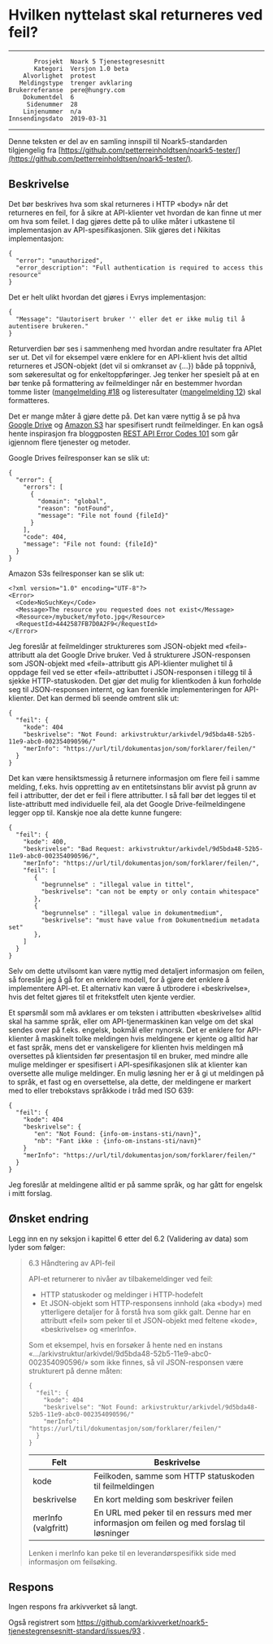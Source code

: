 Hvilken nyttelast skal returneres ved feil?
===========================================

 ------------------  ---------------------------------
           Prosjekt  Noark 5 Tjenestegresesnitt
           Kategori  Versjon 1.0 beta
        Alvorlighet  protest
       Meldingstype  trenger avklaring
    Brukerreferanse  pere@hungry.com
        Dokumentdel  6
         Sidenummer  28
        Linjenummer  n/a
    Innsendingsdato  2019-03-31
 ------------------  ---------------------------------

Denne teksten er del av en samling innspill til Noark5-standarden
tilgjengelig fra [https://github.com/petterreinholdtsen/noark5-tester/](https://github.com/petterreinholdtsen/noark5-tester/).

Beskrivelse
-----------

Det bør beskrives hva som skal returneres i HTTP «body» når det
returneres en feil, for å sikre at API-klienter vet hvordan de kan
finne ut mer om hva som feilet.  I dag gjøres dette på to ulike måter
i utkastene til implementasjon av API-spesifikasjonen.  Slik gjøres
det i Nikitas implementasjon:

```
{
  "error": "unauthorized",
  "error_description": "Full authentication is required to access this resource"
}
```

Det er helt ulikt hvordan det gjøres i Evrys implementasjon:

```
{
  "Message": "Uautorisert bruker '' eller det er ikke mulig til å autentisere brukeren."
}
```

Returverdien bør ses i sammenheng med hvordan andre resultater fra
APIet ser ut.  Det vil for eksempel være enklere for en API-klient
hvis det alltid returneres et JSON-objekt (det vil si omkranset av
{...}) både på toppnivå, som søkeresultat og for enkeltoppføringer.
Jeg tenker her spesielt på at en bør tenke på formattering av
feilmeldinger når en bestemmer hvordan tomme lister ([mangelmelding
#18](https://github.com/arkivverket/noark5-tjenestegrensesnitt-standard/issues/18)
og listeresultater ([mangelmelding
12](https://github.com/arkivverket/noark5-tjenestegrensesnitt-standard/issues/12))
skal formatteres.

Det er mange måter å gjøre dette på.  Det kan være nyttig å se på hva
[Google Drive](https://developers.google.com/drive/api/v3/handle-errors) og
[Amazon S3](https://docs.aws.amazon.com/AmazonS3/latest/API/ErrorResponses.html)
har spesifisert rundt feilmeldinger.  En kan også hente inspirasjon
fra bloggposten [REST API Error Codes
101](https://blog.restcase.com/rest-api-error-codes-101/) som går
igjennom flere tjenester og metoder.

Google Drives feilresponser kan se slik ut:

```
{
  "error": {
    "errors": [
      {
        "domain": "global",
        "reason": "notFound",
        "message": "File not found {fileId}"
      }
    ],
    "code": 404,
    "message": "File not found: {fileId}"
  }
}

```

Amazon S3s feilresponser kan se slik ut:

```
<?xml version="1.0" encoding="UTF-8"?>
<Error>
  <Code>NoSuchKey</Code>
  <Message>The resource you requested does not exist</Message>
  <Resource>/mybucket/myfoto.jpg</Resource> 
  <RequestId>4442587FB7D0A2F9</RequestId>
</Error>
```

Jeg foreslår at feilmeldinger struktureres som JSON-objekt med
«feil»-attributt ala det Google Drive bruker.  Ved å strukturere
JSON-responsen som JSON-objekt med «feil»-attributt gis API-klienter
mulighet til å oppdage feil ved se etter «feil»-attributtet i
JSON-responsen i tillegg til å sjekke HTTP-statuskoden.  Det gjør det
mulig for klientkoden å kun forholde seg til JSON-responsen internt,
og kan forenkle implementeringen for API-klienter.  Det kan dermed bli
seende omtrent slik ut:

```
{
  "feil": {
    "kode": 404
    "beskrivelse": "Not Found: arkivstruktur/arkivdel/9d5bda48-52b5-11e9-abc0-002354090596/"
    "merInfo": "https://url/til/dokumentasjon/som/forklarer/feilen/"
  }
}
```

Det kan være hensiktsmessig å returnere informasjon om flere feil i
samme melding, f.eks. hvis oppretting av en entitetsinstans blir
avvist på grunn av feil i attributter, der det er feil i flere
attributter.  I så fall bør det legges til et liste-attributt med
individuelle feil, ala det Google Drive-feilmeldingene legger opp til.
Kanskje noe ala dette kunne fungere:

```
{
  "feil": {
    "kode": 400,
    "beskrivelse": "Bad Request: arkivstruktur/arkivdel/9d5bda48-52b5-11e9-abc0-002354090596/",
    "merInfo": "https://url/til/dokumentasjon/som/forklarer/feilen/",
    "feil": [
       {
         "begrunnelse" : "illegal value in tittel",
         "beskrivelse": "can not be empty or only contain whitespace"
       },
       {
         "begrunnelse" : "illegal value in dokumentmedium",
         "beskrivelse": "must have value from Dokumentmedium metadata set"
       },
    ]
  }
}
```

Selv om dette utvilsomt kan være nyttig med detaljert informasjon om
feilen, så foreslår jeg å gå for en enklere modell, for å gjøre det
enklere å implementere API-et.  Et alternativ kan være å utbrodere i
«beskrivelse», hvis det feltet gjøres til et fritekstfelt uten kjente
verdier.

Et spørsmål som må avklares er om teksten i attributten «beskrivelse»
alltid skal ha samme språk, eller om API-tjenermaskinen kan velge om
det skal sendes over på f.eks. engelsk, bokmål eller nynorsk.  Det er
enklere for API-klienter å maskinelt tolke meldingen hvis meldingene
er kjente og alltid har et fast språk, mens det er vanskeligere for
klienten hvis meldingen må oversettes på klientsiden før presentasjon
til en bruker, med mindre alle mulige meldinger er spesifisert i
API-spesifikasjonen slik at klienter kan oversette alle mulige
meldinger.  En mulig løsning her er å gi ut meldingen på to språk, et
fast og en oversettelse, ala dette, der meldingene er markert med to
eller trebokstavs språkkode i tråd med ISO 639:

```
{
  "feil": {
    "kode": 404
    "beskrivelse": {
       "en": "Not Found: {info-om-instans-sti/navn}",
       "nb": "Fant ikke : {info-om-instans-sti/navn}"
    }
    "merInfo": "https://url/til/dokumentasjon/som/forklarer/feilen/"
  }
}
```

Jeg foreslår at meldingene alltid er på samme språk, og har gått for
engelsk i mitt forslag.


Ønsket endring
--------------

Legg inn en ny seksjon i kapittel 6 etter del 6.2 (Validering av data)
som lyder som følger:

> 6.3 Håndtering av API-feil
>
> API-et returnerer to nivåer av tilbakemeldinger ved feil:
> 
>  * HTTP statuskoder og meldinger i HTTP-hodefelt
>  * Et JSON-objekt som HTTP-responsens innhold (aka «body») med
>    ytterligere detaljer for å forstå hva som gikk galt.  Denne har
>    en attributt «feil» som peker til et JSON-objekt med feltene
>    «kode», «beskrivelse» og «merInfo».
>
> Som et eksempel, hvis en forsøker å hente ned en instans
> «.../arkivstruktur/arkivdel/9d5bda48-52b5-11e9-abc0-002354090596/» som
> ikke finnes, så vil JSON-responsen være strukturert på denne måten:
> 
> ```
> {
>   "feil": {
>     "kode": 404
>     "beskrivelse": "Not Found: arkivstruktur/arkivdel/9d5bda48-52b5-11e9-abc0-002354090596/"
>     "merInfo": "https://url/til/dokumentasjon/som/forklarer/feilen/"
>   }
> }
> ```
>
> | Felt                  | Beskrivelse                                                                                |
> |-----------------------|--------------------------------------------------------------------------------------------|
> | kode                  | Feilkoden, samme som HTTP statuskoden til feilmeldingen                                    |
> | beskrivelse           | En kort melding som beskriver feilen                                                       |
> | merInfo (valgfritt)   | En URL med peker til en ressurs med mer informasjon om feilen og med forslag til løsninger |
>
> Lenken i merInfo kan peke til en leverandørspesifikk side med informasjon om feilsøking.

Respons
-------

Ingen respons fra arkivverket så langt.

Også registrert som
https://github.com/arkivverket/noark5-tjenestegrensesnitt-standard/issues/93 .
